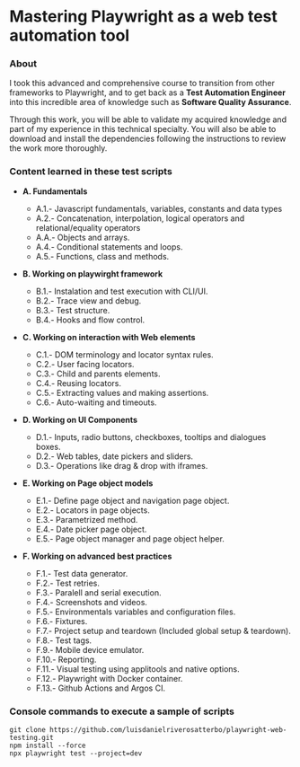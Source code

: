 # Mastering Playwright as a web test automation tool

### About

I took this advanced and comprehensive course to transition from other frameworks to Playwright, and to get back as a **Test Automation Engineer** into this incredible area of knowledge such as **Software Quality Assurance**.

Through this work, you will be able to validate my acquired knowledge and part of my experience in this technical specialty. You will also be able to download and install the dependencies following the instructions to review the work more thoroughly.

### Content learned in these test scripts

- **A. Fundamentals**

	- A.1.- Javascript fundamentals, variables, constants and data types
	- A.2.- Concatenation, interpolation, logical operators and relational/equality operators
	- A.A.- Objects and arrays.
	- A.4.- Conditional statements and loops.
	- A.5.- Functions, class and methods.

- **B. Working on playwirght framework**
	 - B.1.- Instalation and test execution with CLI/UI.
	 - B.2.- Trace view and debug.
	 - B.3.- Test structure.
	 - B.4.- Hooks and flow control.

- **C. Working on interaction with Web elements**

	 - C.1.- DOM terminology and locator syntax rules.
	 - C.2.- User facing locators.
	 - C.3.- Child and parents elements.
	 - C.4.- Reusing locators.
	 - C.5.- Extracting values and making assertions.
	 - C.6.- Auto-waiting and timeouts.

- **D. Working on UI Components**

	 - D.1.- Inputs, radio buttons, checkboxes, tooltips and dialogues boxes.
	 - D.2.- Web tables, date pickers and sliders.
	 - D.3.- Operations like drag & drop with iframes.

- **E. Working on Page object models**

	 - E.1.- Define page object and navigation page object.
	 - E.2.- Locators in page objects.
	 - E.3.- Parametrized method.
	 - E.4.- Date picker page object.
	 - E.5.- Page object manager and page object helper.

- **F. Working on advanced best practices**

	 - F.1.- Test data generator.
	 - F.2.- Test retries.
	 - F.3.- Paralell and serial execution.
	 - F.4.- Screenshots and videos.
	 - F.5.- Environmentals variables and configuration files.
	 - F.6.- Fixtures.
	 - F.7.- Project setup and teardown (Included global setup & teardown).
	 - F.8.- Test tags.
	 - F.9.- Mobile device emulator.
	 - F.10.- Reporting.
	 -  F.11.- Visual testing using applitools and native options.
	 - F.12.- Playwright with Docker container.
	 - F.13.- Github Actions and Argos CI.

### Console commands to execute a sample of scripts

    git clone https://github.com/luisdanielriverosatterbo/playwright-web-testing.git
    npm install --force
    npx playwright test --project=dev
